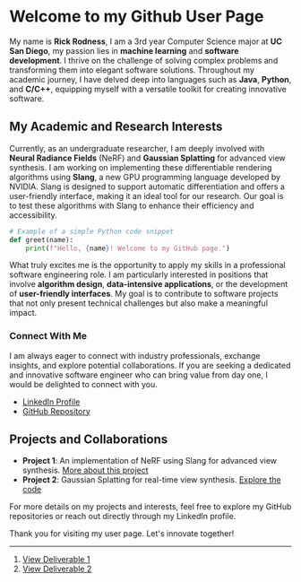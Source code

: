 # Welcome to my Github User Page

My name is **Rick Rodness**, I am a 3rd year Computer Science major at **UC San Diego**, my passion lies in **machine learning** and **software development**. I thrive on the challenge of solving complex problems and transforming them into elegant software solutions. Throughout my academic journey, I have delved deep into languages such as **Java**, **Python**, and **C/C++**, equipping myself with a versatile toolkit for creating innovative software.

## My Academic and Research Interests

Currently, as an undergraduate researcher, I am deeply involved with **Neural Radiance Fields** (NeRF) and **Gaussian Splatting** for advanced view synthesis. I am working on implementing these differentiable rendering algorithms using **Slang**, a new GPU programming language developed by NVIDIA. Slang is designed to support automatic differentiation and offers a user-friendly interface, making it an ideal tool for our research. Our goal is to test these algorithms with Slang to enhance their efficiency and accessibility.

```python
# Example of a simple Python code snippet
def greet(name):
    print(f"Hello, {name}! Welcome to my GitHub page.")
```

What truly excites me is the opportunity to apply my skills in a professional software engineering role. I am particularly interested in positions that involve **algorithm design**, **data-intensive applications**, or the development of **user-friendly interfaces**. My goal is to contribute to software projects that not only present technical challenges but also make a meaningful impact.

### Connect With Me

I am always eager to connect with industry professionals, exchange insights, and explore potential collaborations. If you are seeking a dedicated and innovative software engineer who can bring value from day one, I would be delighted to connect with you.

- [LinkedIn Profile](https://www.linkedin.com/in/rick-rodness/)
- [GitHub Repository](https://github.com/rickrodness)

## Projects and Collaborations

- **Project 1**: An implementation of NeRF using Slang for advanced view synthesis. [More about this project](https://arxiv.org/abs/2003.08934)
- **Project 2**: Gaussian Splatting for real-time view synthesis. [Explore the code](https://github.com/graphdeco-inria/gaussian-splatting)

For more details on my projects and interests, feel free to explore my GitHub repositories or reach out directly through my LinkedIn profile.

Thank you for visiting my user page. Let's innovate together!

--- 
1. [View Deliverable 1](Screenshots/part-1.png)
2. [View Deliverable 2](Screenshots/part-2.png)
